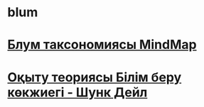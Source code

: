 # blum
# [Блум таксономиясы MindMap](index.svg "Mindmap") <br>
# [Оқыту теориясы Білім беру көкжиегі - Шунк Дейл](Dale_Schunk.svg "Mindmap")
